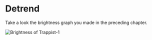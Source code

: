 # Detrend
Take a look the brightness graph you made in the preceding chapter.

![Brightness of Trappist-1](image/brightness-nobackground.png)

